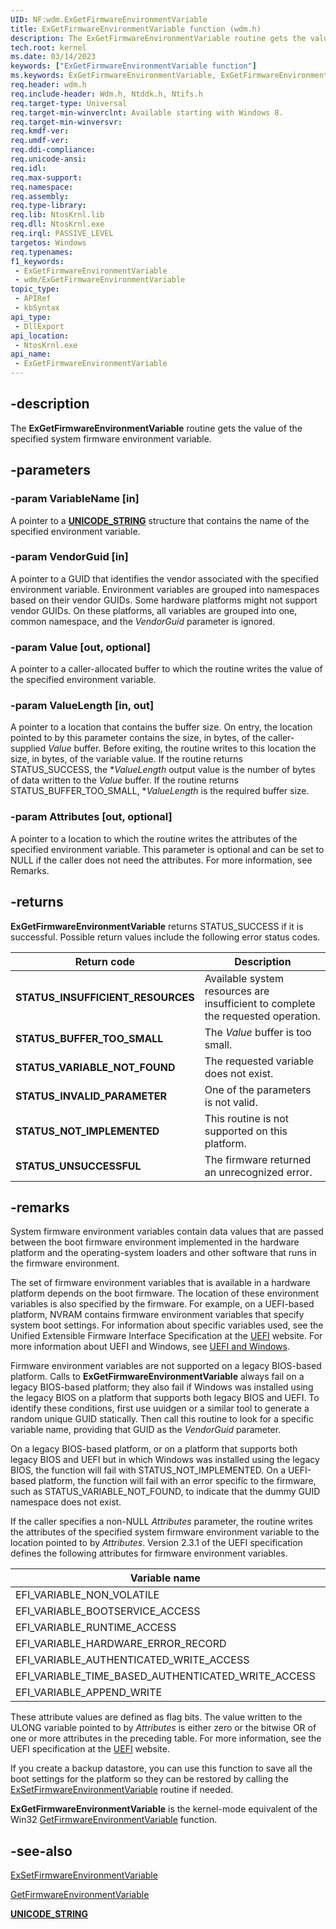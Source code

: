 ```yaml
---
UID: NF:wdm.ExGetFirmwareEnvironmentVariable
title: ExGetFirmwareEnvironmentVariable function (wdm.h)
description: The ExGetFirmwareEnvironmentVariable routine gets the value of the specified system firmware environment variable.
tech.root: kernel
ms.date: 03/14/2023
keywords: ["ExGetFirmwareEnvironmentVariable function"]
ms.keywords: ExGetFirmwareEnvironmentVariable, ExGetFirmwareEnvironmentVariable routine [Kernel-Mode Driver Architecture], kernel.exgetfirmwareenvironmentvariable, wdm/ExGetFirmwareEnvironmentVariable
req.header: wdm.h
req.include-header: Wdm.h, Ntddk.h, Ntifs.h
req.target-type: Universal
req.target-min-winverclnt: Available starting with Windows 8.
req.target-min-winversvr: 
req.kmdf-ver: 
req.umdf-ver: 
req.ddi-compliance: 
req.unicode-ansi: 
req.idl: 
req.max-support: 
req.namespace: 
req.assembly: 
req.type-library: 
req.lib: NtosKrnl.lib
req.dll: NtosKrnl.exe
req.irql: PASSIVE_LEVEL
targetos: Windows
req.typenames: 
f1_keywords:
 - ExGetFirmwareEnvironmentVariable
 - wdm/ExGetFirmwareEnvironmentVariable
topic_type:
 - APIRef
 - kbSyntax
api_type:
 - DllExport
api_location:
 - NtosKrnl.exe
api_name:
 - ExGetFirmwareEnvironmentVariable
---
```


## -description

The **ExGetFirmwareEnvironmentVariable** routine gets the value of the specified system firmware environment variable.

## -parameters

### -param VariableName [in]

A pointer to a [**UNICODE_STRING**](/windows/win32/api/ntdef/ns-ntdef-_unicode_string) structure that contains the name of the specified environment variable.

### -param VendorGuid [in]

A pointer to a GUID that identifies the vendor associated with the specified environment variable. Environment variables are grouped into namespaces based on their vendor GUIDs. Some hardware platforms might not support vendor GUIDs. On these platforms, all variables are grouped into one, common namespace, and the *VendorGuid* parameter is ignored.

### -param Value [out, optional]

A pointer to a caller-allocated buffer to which the routine writes the value of the specified environment variable.

### -param ValueLength [in, out]

A pointer to a location that contains the buffer size. On entry, the location pointed to by this parameter contains the size, in bytes, of the caller-supplied *Value* buffer. Before exiting, the routine writes to this location the size, in bytes, of the variable value. If the routine returns STATUS_SUCCESS, the **ValueLength* output value is the number of bytes of data written to the *Value* buffer. If the routine returns STATUS_BUFFER_TOO_SMALL, **ValueLength* is the required buffer size.

### -param Attributes [out, optional]

A pointer to a location to which the routine writes the attributes of the specified environment variable. This parameter is optional and can be set to NULL if the caller does not need the attributes. For more information, see Remarks.

## -returns

**ExGetFirmwareEnvironmentVariable** returns STATUS_SUCCESS if it is successful. Possible return values include the following error status codes.

| Return code | Description |
|---|---|
| **STATUS_INSUFFICIENT_RESOURCES** | Available system resources are insufficient to complete the requested operation. |
| **STATUS_BUFFER_TOO_SMALL** | The *Value* buffer is too small. |
| **STATUS_VARIABLE_NOT_FOUND** | The requested variable does not exist. |
| **STATUS_INVALID_PARAMETER** | One of the parameters is not valid. |
| **STATUS_NOT_IMPLEMENTED** | This routine is not supported on this platform. |
| **STATUS_UNSUCCESSFUL** | The firmware returned an unrecognized error. |

## -remarks

System firmware environment variables contain data values that are passed between the boot firmware environment implemented in the hardware platform and the operating-system loaders and other software that runs in the firmware environment.

The set of firmware environment variables that is available in a hardware platform depends on the boot firmware. The location of these environment variables is also specified by the firmware. For example, on a UEFI-based platform, NVRAM contains firmware environment variables that specify system boot settings. For information about specific variables used, see the Unified Extensible Firmware Interface Specification at the [UEFI](https://uefi.org/specifications) website. For more information about UEFI and Windows, see [UEFI and Windows](/windows-hardware/drivers/bringup/uefi-in-windows).

Firmware environment variables are not supported on a legacy BIOS-based platform. Calls to **ExGetFirmwareEnvironmentVariable** always fail on a legacy BIOS-based platform; they also fail if Windows was installed using the legacy BIOS on a platform that supports both legacy BIOS and UEFI. To identify these conditions, first use uuidgen or a similar tool to generate a random unique GUID statically.  Then call this routine to look for a specific variable name, providing that GUID as the *VendorGuid* parameter.

On a legacy BIOS-based platform, or on a platform that supports both legacy BIOS and UEFI but in which Windows was installed using the legacy BIOS, the function will fail with STATUS_NOT_IMPLEMENTED. On a UEFI-based platform, the function will fail with an error specific to the firmware, such as STATUS_VARIABLE_NOT_FOUND, to indicate that the dummy GUID namespace does not exist.

If the caller specifies a non-NULL *Attributes* parameter, the routine writes the attributes of the specified system firmware environment variable to the location pointed to by *Attributes*. Version 2.3.1 of the UEFI specification defines the following attributes for firmware environment variables.

| Variable name | Value |
|---|---|
| EFI_VARIABLE_NON_VOLATILE | 0x00000001 |
| EFI_VARIABLE_BOOTSERVICE_ACCESS | 0x00000002 |
| EFI_VARIABLE_RUNTIME_ACCESS | 0x00000004 |
| EFI_VARIABLE_HARDWARE_ERROR_RECORD | 0x00000008 |
| EFI_VARIABLE_AUTHENTICATED_WRITE_ACCESS | 0x00000010 |
| EFI_VARIABLE_TIME_BASED_AUTHENTICATED_WRITE_ACCESS | 0x00000020 |
| EFI_VARIABLE_APPEND_WRITE | 0x00000040 |

These attribute values are defined as flag bits. The value written to the ULONG variable pointed to by *Attributes* is either zero or the bitwise OR of one or more attributes in the preceding table. For more information, see the UEFI specification at the [UEFI](https://uefi.org/specifications) website.

If you create a backup datastore, you can use this function to save all the boot settings for the platform so they can be restored by calling the [ExSetFirmwareEnvironmentVariable](/windows-hardware/drivers/ddi/wdm/nf-wdm-exsetfirmwareenvironmentvariable) routine if needed.

**ExGetFirmwareEnvironmentVariable** is the kernel-mode equivalent of the Win32 [GetFirmwareEnvironmentVariable](/windows/win32/api/winbase/nf-winbase-getfirmwareenvironmentvariablea) function.

## -see-also

[ExSetFirmwareEnvironmentVariable](/windows-hardware/drivers/ddi/wdm/nf-wdm-exsetfirmwareenvironmentvariable)

[GetFirmwareEnvironmentVariable](/windows/win32/api/winbase/nf-winbase-getfirmwareenvironmentvariablea)

[**UNICODE_STRING**](/windows/win32/api/ntdef/ns-ntdef-_unicode_string)
